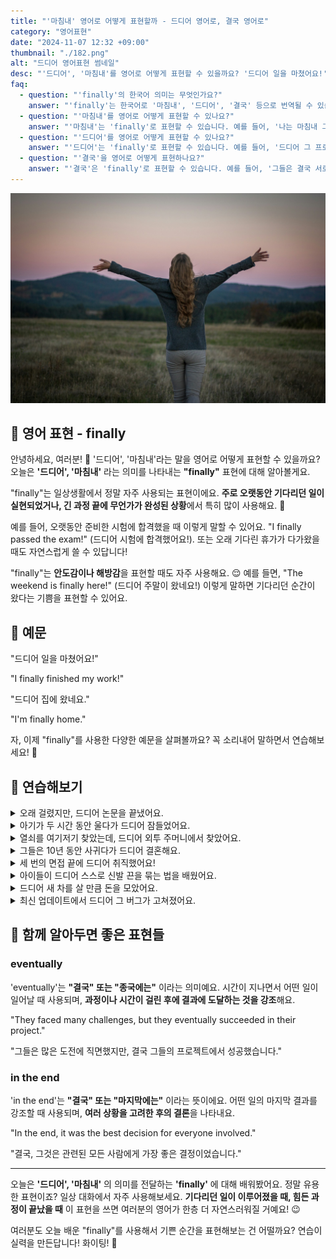```yaml
---
title: "'마침내' 영어로 어떻게 표현할까 - 드디어 영어로, 결국 영어로"
category: "영어표현"
date: "2024-11-07 12:32 +09:00"
thumbnail: "./182.png"
alt: "드디어 영어표현 썸네일"
desc: "'드디어', '마침내'를 영어로 어떻게 표현할 수 있을까요? '드디어 일을 마쳤어요!', '드디어 집에 왔네요.' 등을 영어로 표현하는 법을 배워봅시다. 다양한 예문을 통해서 연습하고 본인의 표현으로 만들어 보세요."
faq:
  - question: "'finally'의 한국어 의미는 무엇인가요?"
    answer: "'finally'는 한국어로 '마침내', '드디어', '결국' 등으로 번역될 수 있습니다. 어떤 일이 오랜 시간 후에 이루어졌거나, 기다림 끝에 성취되었음을 나타낼 때 사용합니다."
  - question: "'마침내'를 영어로 어떻게 표현할 수 있나요?"
    answer: "'마침내'는 'finally'로 표현할 수 있습니다. 예를 들어, '나는 마침내 그 책을 다 읽었어'는 'I finally finished reading that book'으로 말할 수 있습니다."
  - question: "'드디어'를 영어로 어떻게 표현할 수 있나요?"
    answer: "'드디어'는 'finally'로 표현할 수 있습니다. 예를 들어, '드디어 그 프로젝트가 끝났어'는 'We finally completed the project'로 말할 수 있습니다."
  - question: "'결국'을 영어로 어떻게 표현하나요?"
    answer: "'결국'은 'finally'로 표현할 수 있습니다. 예를 들어, '그들은 결국 서로를 이해하게 되었어'는 'They finally came to understand each other'로 표현할 수 있습니다."
---
```


![들판에서 두팔을 뻗고 있는 여성 사진](./182-1.jpg)

## 🌟 영어 표현 - finally

안녕하세요, 여러분! 👋 '드디어', '마침내'라는 말을 영어로 어떻게 표현할 수 있을까요? 오늘은 **'드디어', '마침내'** 라는 의미를 나타내는 **"finally"** 표현에 대해 알아볼게요.

"finally"는 일상생활에서 정말 자주 사용되는 표현이에요. **주로 오랫동안 기다리던 일이 실현되었거나, 긴 과정 끝에 무언가가 완성된 상황**에서 특히 많이 사용해요. 🎉

예를 들어, 오랫동안 준비한 시험에 합격했을 때 이렇게 말할 수 있어요. "I finally passed the exam!" (드디어 시험에 합격했어요!). 또는 오래 기다린 휴가가 다가왔을 때도 자연스럽게 쓸 수 있답니다!

"finally"는 **안도감이나 해방감**을 표현할 때도 자주 사용해요. 😌 예를 들면, "The weekend is finally here!" (드디어 주말이 왔네요!) 이렇게 말하면 기다리던 순간이 왔다는 기쁨을 표현할 수 있어요.

<script async src="https://pagead2.googlesyndication.com/pagead/js/adsbygoogle.js?client=ca-pub-1465612013356152"
     crossorigin="anonymous"></script>
<!-- engple-horizontal-ad -->

<ins class="adsbygoogle"
     style="display:block"
     data-ad-client="ca-pub-1465612013356152"
     data-ad-slot="2106896038"
     data-ad-format="auto"
     data-full-width-responsive="true"></ins>

<script>
     (adsbygoogle = window.adsbygoogle || []).push({});
</script>

## 📖 예문

"드디어 일을 마쳤어요!"

"I finally finished my work!"

"드디어 집에 왔네요."

"I'm finally home."

자, 이제 "finally"를 사용한 다양한 예문을 살펴볼까요? 꼭 소리내어 말하면서 연습해보세요! 🚀

## 💬 연습해보기

<details>
<summary>오래 걸렸지만, 드디어 논문을 끝냈어요.</summary>
<span>It <a href="/blog/in-english/010.take-a-while/">took forever</a>, but I finally finished my thesis.</span>
</details>

<details>
<summary>아기가 두 시간 동안 울다가 드디어 잠들었어요.</summary>
<span>The baby finally fell asleep after crying for <a href="/blog/in-english/050.n-days-straight/">two hours straight</a>.</span>
</details>

<details>
<summary>열쇠를 여기저기 찾았는데, 드디어 외투 주머니에서 찾았어요.</summary>
<span>I've been looking everywhere for my keys, and I finally found them in my coat pocket.</span>
</details>

<details>
<summary>그들은 10년 동안 사귀다가 드디어 결혼해요.</summary>
<span>They're finally getting married after dating for ten years.</span>
</details>

<details>
<summary>세 번의 면접 끝에 드디어 취직했어요!</summary>
<span>After three interviews, I finally got the job!</span>
</details>

<details>
<summary>아이들이 드디어 스스로 신발 끈을 묶는 법을 배웠어요.</summary>
<span>The kids finally learned how to tie their shoes by themselves.</span>
</details>

<details>
<summary>드디어 새 차를 살 만큼 돈을 모았어요.</summary>
<span>I finally saved enough money to buy a new car.</span>
</details>
<details>
<summary>최신 업데이트에서 드디어 그 버그가 고쳐졌어요.</summary>
<span>They finally fixed that bug in the latest update.</span>
</details>

## 🤝 함께 알아두면 좋은 표현들

### eventually

'eventually'는 **"결국" 또는 "종국에는"** 이라는 의미예요. 시간이 지나면서 어떤 일이 일어날 때 사용되며, **과정이나 시간이 걸린 후에 결과에 도달하는 것을 강조**해요.

"They faced many challenges, but they eventually succeeded in their project."

"그들은 많은 도전에 직면했지만, 결국 그들의 프로젝트에서 성공했습니다."

### in the end

'in the end'는 **"결국" 또는 "마지막에는"** 이라는 뜻이에요. 어떤 일의 마지막 결과를 강조할 때 사용되며, **여러 상황을 고려한 후의 결론**을 나타내요.

"In the end, it was the best decision for everyone involved."

"결국, 그것은 관련된 모든 사람에게 가장 좋은 결정이었습니다."

---

오늘은 **'드디어', '마침내'** 의 의미를 전달하는 **'finally'** 에 대해 배워봤어요. 정말 유용한 표현이죠? 일상 대화에서 자주 사용해보세요. **기다리던 일이 이루어졌을 때, 힘든 과정이 끝났을 때** 이 표현을 쓰면 여러분의 영어가 한층 더 자연스러워질 거예요! 😉

여러분도 오늘 배운 "finally"를 사용해서 기쁜 순간을 표현해보는 건 어떨까요? 연습이 실력을 만든답니다! 화이팅! 💪
